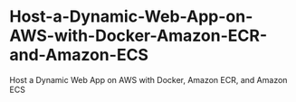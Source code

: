 # Host-a-Dynamic-Web-App-on-AWS-with-Docker-Amazon-ECR-and-Amazon-ECS
Host a Dynamic Web App on AWS with Docker, Amazon ECR, and Amazon ECS
